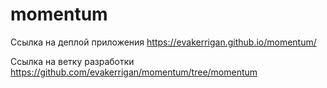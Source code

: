 # momentum

Ссылка на деплой приложения https://evakerrigan.github.io/momentum/

Ссылка на ветку разработки https://github.com/evakerrigan/momentum/tree/momentum